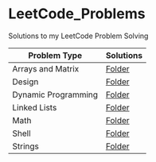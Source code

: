 # LeetCode_Problems

Solutions to my LeetCode Problem Solving

|Problem Type|Solutions|
|--------------|--------|
|Arrays and Matrix|[Folder](https://github.com/HarshOza36/LeetCode_Problems/tree/main/Arrays%20and%20Matrix)|
|Design|[Folder](https://github.com/HarshOza36/LeetCode_Problems/tree/main/Design)|
|Dynamic Programming|[Folder](https://github.com/HarshOza36/LeetCode_Problems/tree/main/Dynamic%20Programming)|
|Linked Lists|[Folder](https://github.com/HarshOza36/LeetCode_Problems/tree/main/Linked%20List)|
|Math|[Folder](https://github.com/HarshOza36/LeetCode_Problems/tree/main/Math)|
|Shell|[Folder](https://github.com/HarshOza36/LeetCode_Problems/tree/main/Shell)|
|Strings|[Folder](https://github.com/HarshOza36/LeetCode_Problems/tree/main/String)|

